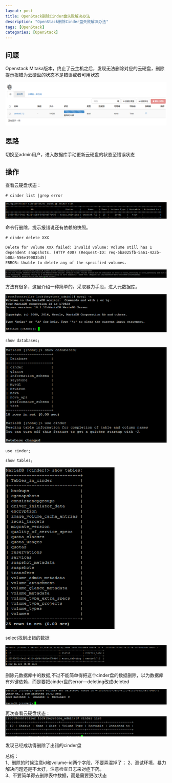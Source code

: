 ```yaml
---
layout: post
title: OpenStack删除Cinder盘失败解决办法
description: "OpenStack删除Cinder盘失败解决办法"
tags: [OpenStack]
categories: [OpenStack]
---
```



## 问题
Openstack Mitaka版本，终止了云主机之后，发现无法删除对应的云硬盘，删除提示报错为云硬盘的状态不是错误或者可用状态

![image](/images/openstack_cinder_error_deleting/1.png)

## 思路
切换至admin用户，进入数据库手动更新云硬盘的状态至错误状态


##  操作


查看云硬盘状态：  

```
# cinder list |grep error 
```

![image](/images/openstack_cinder_error_deleting/2.png)


命令行删除，提示报错说还有依赖的快照。  


```
# cinder delete XXX
```

```
Delete for volume XXX failed: Invalid volume: Volume still has 1 dependent snapshots. (HTTP 400) (Request-ID: req-5ba025fb-5a61-422b-b00a-556e19083bd5)
ERROR: Unable to delete any of the specified volumes.
```

![image](/images/openstack_cinder_error_deleting/3.png)



方法有很多，这里介绍一种简单的。采取暴力手段，进入元数据库。  

![image](/images/openstack_cinder_error_deleting/4.png)


```
show databases;
```

![image](/images/openstack_cinder_error_deleting/5.png)


```
use cinder;
```


```
show tables;
```

![image](/images/openstack_cinder_error_deleting/6.png)

select找到出错的数据  

![image](/images/openstack_cinder_error_deleting/8.png)

删除元数据库中的数据,不过不能简单得把这个cinder盘的数据删除，以为数据库有外键依赖，而是要把cinder盘的error—deleting改成deleted

![image](/images/openstack_cinder_error_deleting/7.png)

再次查看云硬盘状态：  
![image](/images/openstack_cinder_error_deleting/9.png)

发现已经成功得删除了出错的cinder盘

总结：  
1、删除的时候注意id和volume-id两个字段，不要弄混掉了；
2、测试环境，暴力解决问题还是不太好，注意检查日志来对症下药。  
3、不要简单得去删除表中数据，而是需要更改状态